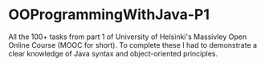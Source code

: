 # OOProgrammingWithJava-P1

All the 100+ tasks from part 1 of University of Helsinki's Massivley Open Online Course (MOOC for short). To complete these I had to demonstrate a clear knowledge of Java syntax and object-oriented principles.
